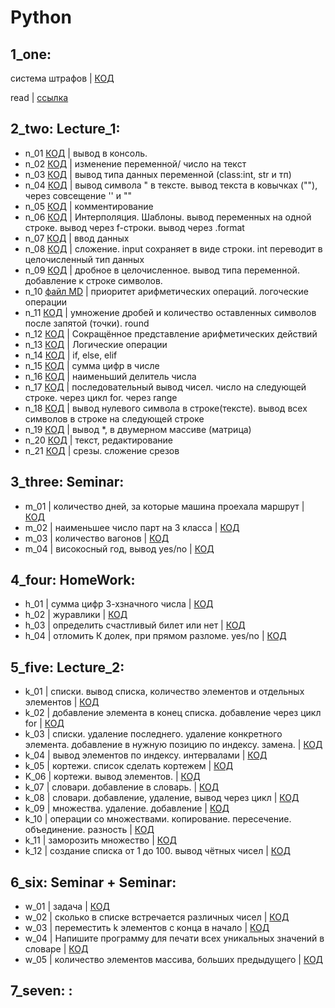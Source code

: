 # Python
## 1_one: 

система штрафов | [КОД](1_one/skilllb.py)

read | [ссылка](1_one/sk_read.md)

## 2_two: Lecture_1:
- n_01 [КОД](2_two/n_01.py) |  вывод в консоль.
- n_02 [КОД](2_two/n_02.py) | изменение переменной/ число на текст
- n_03 [КОД](2_two/n_03.py) | вывод типа данных переменной (class:int, str и  тп)
- n_04 [КОД](2_two/n_04.py) | вывод символа " в тексте. вывод текста в ковычках (""), через совсещение '' и ""
- n_05 [КОД](2_two/n_05.py) | комментирование
- n_06 [КОД](2_two/n_06.py) | Интерполяция. Шаблоны. вывод переменных на одной строке. вывод через f-строки. вывод через .format
- n_07 [КОД](2_two/n_07.py) | ввод данных
- n_08 [КОД](2_two/n_08.py) | сложение. input сохраняет в виде строки. int переводит в целочисленный тип данных
- n_09 [КОД](2_two/n_09.py) | дробное в целочисленное. вывод типа переменной. добавление к строке символов.
- n_10 [файл MD](2_two/n_10.md) | приоритет арифметических операций. логоческие операции
- n_11 [КОД](2_two/n_11.py) | умножение дробей и количество оставленных символов после запятой (точки). round 
- n_12 [КОД](2_two/n_12.py) | Сокращённое представление арифметических действий
- n_13 [КОД](2_two/n_13.py) | Логические операции
- n_14 [КОД](2_two/n_14.py) | if, else, elif
- n_15 [КОД](2_two/n_15.py) | сумма цифр в числе
- n_16 [КОД](2_two/n_16.py) | наименьший делитель числа
- n_17 [КОД](2_two/n_17.py) | последовательный вывод чисел. число на следующей строке. через цикл for. через range
- n_18 [КОД](2_two/n_18.py) | вывод нулевого символа в строке(тексте). вывод всех символов в строке на следующей строке
- n_19 [КОД](2_two/n_19.py) | вывод *, в двумерном массиве (матрица)
- n_20 [КОД](2_two/n_20.py) | текст, редактирование
- n_21 [КОД](2_two/n_21.py) | срезы. сложение срезов
    
## 3_three: Seminar:
- m_01 | количество дней, за которые машина проехала маршрут | [КОД](3_three/m_01.py)
- m_02 | наименьшее число парт на 3 класса | [КОД](3_three/m_02.py)
- m_03 | количество вагонов | [КОД](3_three/m_03.py)
- m_04 | високосный год, вывод yes/no | [КОД](3_three/m_04.py)

## 4_four: HomeWork:

- h_01 | сумма цифр 3-хзначного числа | [КОД](4_four/h_01.py)
- h_02 | журавлики | [КОД](4_four/h_02.py)
- h_03 | определить счастливый билет или нет | [КОД](4_four/h_03.py)
- h_04 | отломить К долек, при прямом разломе. yes/no | [КОД](4_four/h_04.py)

## 5_five: Lecture_2:

- k_01 | списки. вывод списка, количество элементов и отдельных элементов | [КОД](5_five/k_01.py)
- k_02 | добавление элемента в конец списка. добавление через цикл for | [КОД](5_five/k_02.py)
- k_03 | списки. удаление последнего. удаление конкретного элемента. добавление в нужную позицию по индексу. замена. | [КОД](5_five/k_03.py)
- k_04 | вывод элементов по индексу. интервалами |  [КОД](5_five/k_04.py)
- k_05 | кортежи. список сделать кортежем | [КОД](5_five/k_05.py)
- K_06 | кортежи. вывод элементов. | [КОД](5_five/k_06.py)
- k_07 | словари. добавление в словарь. | [КОД](5_five/k_07.py)
- k_08 | словари. добавление, удаление, вывод через цикл | [КОД](5_five/k_08.py)
- k_09 | множества. удаление. добавление | [КОД](5_five/k_09.py)
- k_10 | операции со множествами. копирование. пересечение. объединение. разность | [КОД](5_five/k_10.py)
- k_11 | заморозить множество | [КОД](5_five/k_11.py)
- k_12 | создание списка от 1 до 100. вывод чётных чисел | [КОД](5_five/k_12.py)

## 6_six: Seminar + Seminar:
- w_01 | задача | [КОД](6_six/w_01.py)
- w_02 | сколько в списке встречается различных чисел | [КОД](6_six/w_02.py)
- w_03 | переместить k элементов с конца в начало | [КОД](6_six/w_03.py)
- w_04 | Напишите программу для печати всех уникальных значений в словаре | [КОД](6_six/w_04.py)
- w_05 | количество элементов массива, больших предыдущего | [КОД](6_six/w_05.py)

## 7_seven: :

